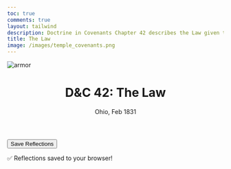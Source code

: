 ```yaml
---
toc: true
comments: true
layout: tailwind
description: Doctrine in Covenants Chapter 42 describes the Law given to the Saints of Ohio.
title: The Law 
image: /images/temple_covenants.png
---
```


![armor]({{site.baseurl}}/images/temple_covenants.png)

<div class="max-w-4xl mx-auto px-4 py-8">
    <header class="mb-6">
        <h1 class="text-3xl font-bold text-gray-900">D&C 42: The Law</h1>
        <p class="text-lg text-gray-600">Ohio, Feb 1831</p>
    </header>
    <!-- Dynamic Sections Container -->
    <div id="sections-container"></div>
    <div class="text-center mt-10">
        <button onclick="saveReflections()" class="bg-blue-600 hover:bg-blue-700 text-white font-semibold py-2 px-6 rounded">Save Reflections</button>
        <p id="saved-msg" class="mt-4 text-green-600 hidden">✅ Reflections saved to your browser!</p>
    </div>
</div>

<script>
    // JSON Data for Sections
    const sectionsData = [
        {
            title: "📖 The Law Begins with Preaching: Obedience, Sacrifice, and the Gospel",
            scriptures: [
                "“Ye shall go forth in the power of my Spirit... two by two” (D&C 42:6)",
                "“It shall not be given to any one to go forth to preach... except he be ordained by some one who has authority” (D&C 42:11)",
                "“Teach the principles of my gospel... as directed by the Spirit” (D&C 42:12–13)",
                "“The Spirit shall be given by the prayer of faith; if ye receive not the Spirit ye shall not teach” (D&C 42:14)"
            ],
            description: "Teaching the gospel requires the Spirit. Those who teach must be called, ordained, and led by the Holy Ghost. The scriptures are the law and standard by which we teach and live.",
            reflectionPlaceholder: "How do I prepare to teach or testify to others? How do I let the spirit guide me?"
        },
        {
            title: "🛡️ The Law of Obedience: Chasity",
            scriptures: [
                "“Thou shalt not kill... he shall not have forgiveness” (D&C 42:18)",
                "“Thou shalt not steal... lie... commit adultery... speak evil” (D&C 42:20–27)",
                "“If thou lovest me thou shalt serve me and keep all my commandments” (D&C 42:29)"
            ],
            description: "This law includes justice and protection. The Lord outlines consequences for murder, stealing, lying, lust, and adultery. These laws protect families and promote safety in Zion.",
            reflectionPlaceholder: "How does God's law protect freedom and peace?"
        },
        {
            title: "🤝 The Law of Consecration",
            scriptures: [
                "“And behold, thou wilt remember the poor, and consecrate of thy properties for their support that which thou hast to impart unto them, with a covenant and a deed which cannot be broken.” (D&C 42:30)",
                "“Every man shall be made accountable unto me, a steward over his own property” (D&C 42:32)",
                "“That my covenant people may be gathered in one in that day when I shall come to my temple. And this I do for the salvation of my people.” (D&C 42:36)",
            ],
            description: "This law is more than tithing—it’s a full-hearted offering of ourselves to build Zion. Each gives according to their ability and receives according to their needs. The bishop is a judge in Israel.",
            reflectionPlaceholder: "What does living the law of consecration look like today?"
        },
 
    ];

    // Function to generate a unique ID based on the title
    function generateId(title) {
        return `dc42-${title.toLowerCase().replace(/[^a-z0-9]+/g, "-").replace(/(^-|-$)/g, "")}`;
    }

    // Function to Render Sections Dynamically
    function renderSections() {
        const container = document.getElementById("sections-container");
        sectionsData.forEach(section => {
            const id = generateId(section.title); // Generate a unique ID for the section
            const scripturesHTML = section.scriptures
                .map(scripture => `<p class="mb-2 italic text-gray-700">${scripture}</p>`)
                .join("");

            const sectionHTML = `
                <section class="bg-gray-100 shadow rounded-xl p-6 mb-6">
                    <h2 class="text-xl font-semibold mb-2">${section.title}</h2>
                    ${scripturesHTML}
                    <p class="mb-4">${section.description}</p>
                    <label class="block mb-1 font-medium">Reflection:</label>
                    <textarea id="${id}" class="w-full p-2 border rounded" placeholder="${section.reflectionPlaceholder}"></textarea>
                </section>
            `;
            container.insertAdjacentHTML("beforeend", sectionHTML);
        });
    }

    // Load Reflections from Local Storage
    function loadReflections() {
        sectionsData.forEach(section => {
            const id = generateId(section.title); // Generate the same unique ID
            const saved = localStorage.getItem(id);
            if (saved) document.getElementById(id).value = saved;
        });
    }

    // Save Reflections to Local Storage
    function saveReflections() {
        sectionsData.forEach(section => {
            const id = generateId(section.title); // Generate the same unique ID
            const value = document.getElementById(id).value;
            localStorage.setItem(id, value);
        });
        const savedMsg = document.getElementById("saved-msg");
        savedMsg.classList.remove("hidden");
        setTimeout(() => savedMsg.classList.add("hidden"), 3000);
    }

    // Initialize the Page
    document.addEventListener("DOMContentLoaded", () => {
        renderSections();
        loadReflections();
    });
</script>